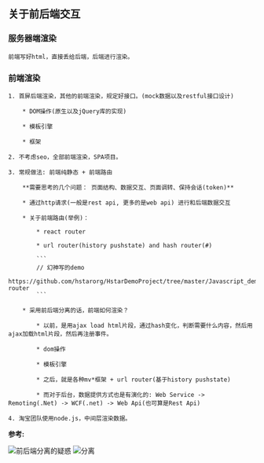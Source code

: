 ## 关于前后端交互

### 服务器端渲染

    前端写好html，直接丢给后端，后端进行渲染。

### 前端渲染

    1. 首屏后端渲染，其他的前端渲染，规定好接口。(mock数据以及restful接口设计)

        * DOM操作(原生以及jQuery库的实现)

        * 模板引擎

        * 框架

    2. 不考虑seo，全部前端渲染，SPA项目。

    3. 常规做法: 前端纯静态 + 前端路由
        
        **需要思考的几个问题： 页面结构、数据交互、页面调转、保持会话(token)**

        * 通过http请求(一般是rest api, 更多的是web api) 进行和后端数据交互

        * 关于前端路由(举例)：
            
            * react router

            * url router(history pushstate) and hash router(#) 

            ```
            // 幻神写的demo
            https://github.com/hstarorg/HstarDemoProject/tree/master/Javascript_demo/url-router
            ```

        * 采用前后端分离的话，前端如何渲染？
            
            * 以前，是用ajax load html片段，通过hash变化，判断需要什么内容，然后用ajax加载html片段，然后再注册事件。

            * dom操作

            * 模板引擎

            * 之后，就是各种mv*框架 + url router(基于history pushstate)

            * 而对于后台，数据提供方式也是有演化的: Web Service -> Remoting(.Net) -> WCF(.net) -> Web Api(也可算是Rest Api)

    4. 淘宝团队使用node.js，中间层渲染数据。


**参考:**

![前后端分离的疑惑](https://segmentfault.com/q/1010000005591961)
![分离](https://segmentfault.com/a/1190000006094511)


